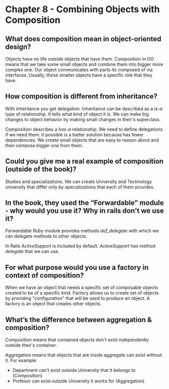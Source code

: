 # Chapter 8 - Combining Objects with Composition
## What does composition mean in object-oriented design?

Objects have no life outside objects that have them. Composition in OO means that we take some small objects and combine them into bigger more complex one. Our object communicates with parts its composed of via interfaces. Usually, these smaller objects have a specific role that they have.

## How composition is different from inheritance?

With inheritance you get delegation. Inheritance can be described as a  *is-a* type of relationship. It tells what kind of object it is. We can make big changes to object behavior by making small changes in their's superclass.

Composition describes a *has-a* relationship. We need to define delegations if we need them. It possible is a better solution because has fewer dependencies. We create small objects that are easy to reason about and then compose bigger one from them.

## Could you give me a real example of composition (outside of the book)?

Studies and specializations. We can create University and Technology university that differ only by specializations that each of them provides.

## In the book, they used the “Forwardable” module - why would you use it? Why in rails don't we use it?

*Forwardable* Ruby module provides methods *def_delegate* with which we can delegate methods to other objects.

In Rails *ActiveSupport* is included by default. *ActiveSupport* has method *delegate* that we can use.

## For what purpose would you use a factory in context of composition?

When we have an object that needs a specific set of composable objects created to be of a specific kind. Factory allows us to create set of objects by providing "configuration" that will be used to produce an object. A factory is an object that creates other objects.

## What’s the difference between aggregation & composition?

Composition means that contained objects don't exist independently outside their's container.

Aggregation means that objects that are inside aggregate can exist without it.
For example:
* Department can't exist outside University that it belongs to (Composition)
* Profesor can exist outside University it works for (Aggregation)
